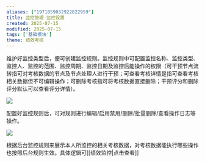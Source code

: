 ```yaml
---
aliases: ["1971859032922822959"]
title: 监控管理-监控设置
created: 2025-07-15
modified: 2025-07-15
tags: ['基础模块']
theme: 绩效考核
---
```


维护好监控类型后，便可创建监控规则。监控规则中可配置监控名称、监控类型、监控人、监控的范围、监控周期、监控日期及监控后能操作的权限（可干预节点流转指可对考核数据的节点及节点处理人进行干预；可查看考核详情是指可查看考核相关数据但不可编辑操作；可删除考核指可将考核数据直接删除；干预评分和删除评分默认可以查看评分详情）。

![](https://myhelpdoc.oss-cn-heyuan.aliyuncs.com/mdimages/d3e9cabce256bc8c4c53b3227158b940.jpg)

配置好监控规则后，可对规则进行编辑/启用禁用/删除/批量删除/查看操作日志等操作。

![](https://myhelpdoc.oss-cn-heyuan.aliyuncs.com/mdimages/0440f6775825b59d015feb50bcdba08b.jpg)

根据后台监控规则来展示本人所监控的相关考核数据，对考核数据能执行哪些操作也按照后台规则生效。具体逻辑可[[绩效监控|点击查看]]

